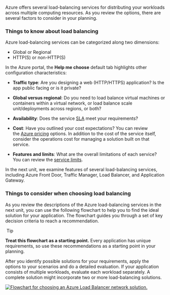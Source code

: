 
Azure offers several load-balancing services for distributing your workloads across multiple computing resources. As you review the options, there are several factors to consider in your planning.

### Things to know about load balancing

Azure load-balancing services can be categorized along two dimensions:

- Global or Regional
- HTTP(S) or non-HTTP(S)

In the Azure portal, the **Help me choose** default tab highlights other configuration characteristics:

- **Traffic type**: Are you designing a web (HTTP/HTTPS) application? Is the app public facing or is it private?
    
- **Global versus regional**: Do you need to load balance virtual machines or containers within a virtual network, or load balance scale unit/deployments across regions, or both?
    
- **Availability**: Does the service [SLA](https://azure.microsoft.com/support/legal/sla/) meet your requirements?
    
- **Cost**: Have you outlined your cost expectations? You can review the [Azure pricing](https://azure.microsoft.com/pricing/) options. In addition to the cost of the service itself, consider the operations cost for managing a solution built on that service.
    
- **Features and limits**: What are the overall limitations of each service? You can review the [service limits](https://learn.microsoft.com/en-us/azure/azure-subscription-service-limits).
    

In the next unit, we examine features of several load-balancing services, including Azure Front Door, Traffic Manager, Load Balancer, and Application Gateway.

### Things to consider when choosing load balancing

As you review the descriptions of the Azure load-balancing services in the next unit, you can use the following flowchart to help you to find the ideal solution for your application. The flowchart guides you through a set of key decision criteria to reach a recommendation.

 Tip

**Treat this flowchart as a starting point.** Every application has unique requirements, so use these recommendations as a starting point in your planning.

After you identify possible solutions for your requirements, apply the options to your scenarios and do a detailed evaluation. If your application consists of multiple workloads, evaluate each workload separately. A complete solution might incorporate two or more load-balancing solutions.

[![Flowchart for choosing an Azure Load Balancer network solution.](https://learn.microsoft.com/en-us/training/wwl-azure/design-network-solutions/media/load-balancer-decision-tree-thumb.png)](https://learn.microsoft.com/en-us/training/wwl-azure/design-network-solutions/media/load-balancer-decision-tree.png#lightbox)
